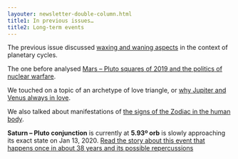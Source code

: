 ```yaml
---
layouter: newsletter-double-column.html
title1: In previous issues…
title2: Long-term events
---
```


The previous issue discussed [waxing and waning aspects](/newsletters/2019-02-12-astrology-today-issue-004.html) in the context of planetary cycles.

The one before analysed [Mars – Pluto squares of 2019 and the politics of nuclear warfare](/newsletters/2019-02-05-astrology-today-issue-003.html).

We touched on a topic of an archetype of love triangle, or [why Jupiter and Venus always in love](/newsletters/2019-01-29-astrology-today-issue-002.html).

We also talked about manifestations of [the signs of the Zodiac in the human body](/newsletters/2019-01-21-astrology-today-issue-001.html).

<!-- COLUMN -->

**Saturn – Pluto conjunction** is currently at **5.93º orb** is slowly approaching its exact state on Jan 13, 2020. [Read the story about this event that happens once in about 38 years and its possible repercussions](/posts/astrology/event/2018/12/22/saturn-pluto-conjunction-year-2019.html)